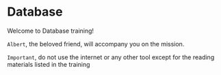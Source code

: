 # Database

Welcome to Database training!

`Albert`, the beloved friend, will accompany you on the mission.

`Important`, do not use the internet or any other tool except for the reading materials listed in the training
